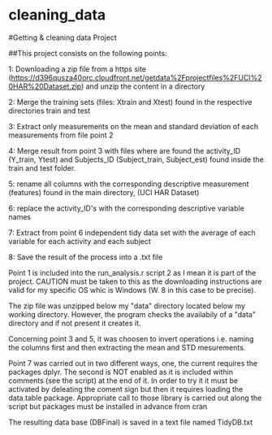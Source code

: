 # cleaning_data


#Getting & cleaning data Project

##This project consists on the following points:

1:  Downloading a zip file from a https site
 (https://d396qusza40orc.cloudfront.net/getdata%2Fprojectfiles%2FUCI%20HAR%20Dataset.zip)
  and unzip the content in a directory
 
2: Merge the training sets (files: Xtrain and Xtest) found in the respective directories  train and test

3: Extract only measurements on the mean and standard deviation of each measurements from file point 2

4: Merge result from point 3 with files where are found the activity_ID (Y_train, Ytest) and Subjects_ID 
   (Subject_train, Subject_est) found inside the train and test folder.     

5: rename all columns with the corresponding descriptive measurement (features) found in the main directory, (UCI HAR Dataset) 

6: replace the activity_ID's with the corresponding descriptive variable names

7: Extract from point 6 independent tidy data set with the average of each variable for each activity and each subject

8: Save the result of the process into a .txt file
  
 Point 1 is included into the run_analysis.r script 2 as I mean it is part of the project. CAUTION must be taken to    this as the downloading instructions are valid for my specific OS whic is Windows (W. 8 in this case to be precise).
   
 The zip file was unzipped below my "data" directory located below my working directory. However, the program checks   the availabily of a "data" directory and if not present it creates it.

 Concerning point 3 and 5, it was choosen to invert operations i.e. naming the columns first and then extracting the 
 mean and STD mesurements.  
    
Point 7 was carried out in two different ways, one, the current requires the packages dplyr. The second is NOT enabled  as it is included within comments (see the script) at the end of it. In order to try it it must be activated by    deleating the coment sign but then it requires loading the data.table package. Appropriate call to those library is carried out along the script but packages must be installed in  advance from cran
    
The resulting data base (DBFinal) is saved in a text file named TidyDB.txt


